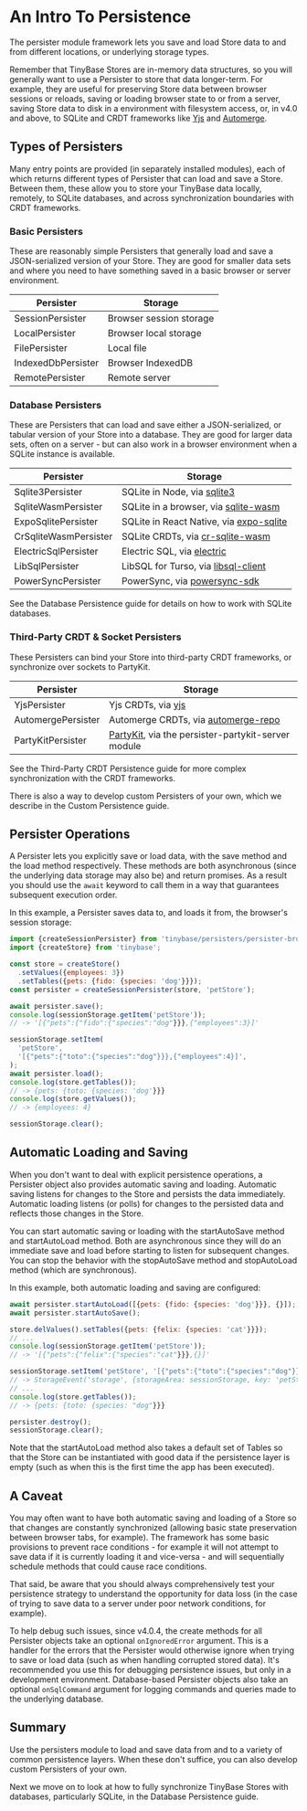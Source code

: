 # An Intro To Persistence

The persister module framework lets you save and load Store data to and from different
locations, or underlying storage types.

Remember that TinyBase Stores are in-memory data structures, so you will
generally want to use a Persister to store that data longer-term. For example,
they are useful for preserving Store data between browser sessions or reloads,
saving or loading browser state to or from a server, saving Store data to disk
in a environment with filesystem access, or, in v4.0 and above, to SQLite and
CRDT frameworks like [Yjs](https://yjs.dev/) and
[Automerge](https://automerge.org/).

## Types of Persisters

Many entry points are provided (in separately installed modules), each of which
returns different types of Persister that can load and save a Store. Between
them, these allow you to store your TinyBase data locally, remotely, to SQLite
databases, and across synchronization boundaries with CRDT frameworks.

### Basic Persisters

These are reasonably simple Persisters that generally load and save a
JSON-serialized version of your Store. They are good for smaller data sets and
where you need to have something saved in a basic browser or server environment.

| Persister          | Storage                 |
| ------------------ | ----------------------- |
| SessionPersister   | Browser session storage |
| LocalPersister     | Browser local storage   |
| FilePersister      | Local file              |
| IndexedDbPersister | Browser IndexedDB       |
| RemotePersister    | Remote server           |

### Database Persisters

These are Persisters that can load and save either a JSON-serialized, or tabular
version of your Store into a database. They are good for larger data sets, often
on a server - but can also work in a browser environment when a SQLite instance
is available.

| Persister             | Storage                                                                                                |
| --------------------- | ------------------------------------------------------------------------------------------------------ |
| Sqlite3Persister      | SQLite in Node, via [sqlite3](https://github.com/TryGhost/node-sqlite3)                                |
| SqliteWasmPersister   | SQLite in a browser, via [sqlite-wasm](https://github.com/tomayac/sqlite-wasm)                         |
| ExpoSqlitePersister   | SQLite in React Native, via [expo-sqlite](https://github.com/expo/expo/tree/main/packages/expo-sqlite) |
| CrSqliteWasmPersister | SQLite CRDTs, via [cr-sqlite-wasm](https://github.com/vlcn-io/cr-sqlite)                               |
| ElectricSqlPersister  | Electric SQL, via [electric](https://github.com/electric-sql/electric)                                 |
| LibSqlPersister       | LibSQL for Turso, via [libsql-client](https://github.com/tursodatabase/libsql-client-ts)               |
| PowerSyncPersister    | PowerSync, via [powersync-sdk](https://github.com/powersync-ja/powersync-js)                           |

See the Database Persistence guide for details on how to work with SQLite
databases.

### Third-Party CRDT & Socket Persisters

These Persisters can bind your Store into third-party CRDT frameworks, or
synchronize over sockets to PartyKit.

| Persister          | Storage                                                                            |
| ------------------ | ---------------------------------------------------------------------------------- |
| YjsPersister       | Yjs CRDTs, via [yjs](https://github.com/yjs/yjs)                                   |
| AutomergePersister | Automerge CRDTs, via [automerge-repo](https://github.com/automerge/automerge-repo) |
| PartyKitPersister  | [PartyKit](https://www.partykit.io/), via the persister-partykit-server module     |

See the Third-Party CRDT Persistence guide for more complex synchronization with
the CRDT frameworks.

There is also a way to develop custom Persisters of your own, which we describe
in the Custom Persistence guide.

## Persister Operations

A Persister lets you explicitly save or load data, with the save method and the
load method respectively. These methods are both asynchronous (since the
underlying data storage may also be) and return promises. As a result you should
use the `await` keyword to call them in a way that guarantees subsequent
execution order.

In this example, a Persister saves data to, and loads it from, the browser's
session storage:

```js
import {createSessionPersister} from 'tinybase/persisters/persister-browser';
import {createStore} from 'tinybase';

const store = createStore()
  .setValues({employees: 3})
  .setTables({pets: {fido: {species: 'dog'}}});
const persister = createSessionPersister(store, 'petStore');

await persister.save();
console.log(sessionStorage.getItem('petStore'));
// -> '[{"pets":{"fido":{"species":"dog"}}},{"employees":3}]'

sessionStorage.setItem(
  'petStore',
  '[{"pets":{"toto":{"species":"dog"}}},{"employees":4}]',
);
await persister.load();
console.log(store.getTables());
// -> {pets: {toto: {species: 'dog'}}}
console.log(store.getValues());
// -> {employees: 4}

sessionStorage.clear();
```

## Automatic Loading and Saving

When you don't want to deal with explicit persistence operations, a Persister
object also provides automatic saving and loading. Automatic saving listens for
changes to the Store and persists the data immediately. Automatic loading
listens (or polls) for changes to the persisted data and reflects those changes
in the Store.

You can start automatic saving or loading with the startAutoSave method and
startAutoLoad method. Both are asynchronous since they will do an immediate save
and load before starting to listen for subsequent changes. You can stop the
behavior with the stopAutoSave method and stopAutoLoad method (which are
synchronous).

In this example, both automatic loading and saving are configured:

```js
await persister.startAutoLoad([{pets: {fido: {species: 'dog'}}}, {}]);
await persister.startAutoSave();

store.delValues().setTables({pets: {felix: {species: 'cat'}}});
// ...
console.log(sessionStorage.getItem('petStore'));
// -> '[{"pets":{"felix":{"species":"cat"}}},{}]'

sessionStorage.setItem('petStore', '[{"pets":{"toto":{"species":"dog"}}},{}]');
// -> StorageEvent('storage', {storageArea: sessionStorage, key: 'petStore'})
// ...
console.log(store.getTables());
// -> {pets: {toto: {species: "dog"}}}

persister.destroy();
sessionStorage.clear();
```

Note that the startAutoLoad method also takes a default set of Tables so that
the Store can be instantiated with good data if the persistence layer is empty
(such as when this is the first time the app has been executed).

## A Caveat

You may often want to have both automatic saving and loading of a Store so that
changes are constantly synchronized (allowing basic state preservation between
browser tabs, for example). The framework has some basic provisions to prevent
race conditions - for example it will not attempt to save data if it is
currently loading it and vice-versa - and will sequentially schedule methods
that could cause race conditions.

That said, be aware that you should always comprehensively test your persistence
strategy to understand the opportunity for data loss (in the case of trying to
save data to a server under poor network conditions, for example).

To help debug such issues, since v4.0.4, the create methods for all Persister
objects take an optional `onIgnoredError` argument. This is a handler for the
errors that the Persister would otherwise ignore when trying to save or load
data (such as when handling corrupted stored data). It's recommended you use
this for debugging persistence issues, but only in a development environment.
Database-based Persister objects also take an optional `onSqlCommand` argument
for logging commands and queries made to the underlying database.

## Summary

Use the persisters module to load and save data from and to a variety of common
persistence layers. When these don't suffice, you can also develop custom
Persisters of your own.

Next we move on to look at how to fully synchronize TinyBase Stores with
databases, particularly SQLite, in the Database Persistence guide.
